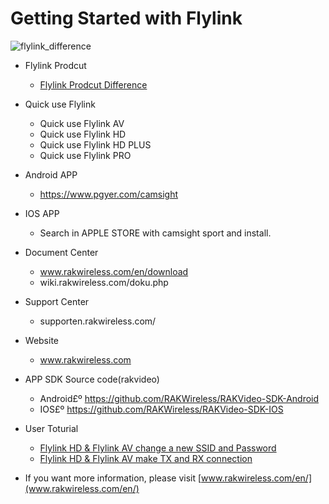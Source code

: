 ﻿# Getting Started with Flylink 


![flylink_difference](https://github.com/RAKWireless/Flylink/blob/master/img/flylink_difference.png)

- Flylink Prodcut
  -   [Flylink Prodcut Difference](http://wiki.rakwireless.com/doku.php?id=video-product:flylink)
- Quick use Flylink
  - Quick use Flylink AV
  - Quick use Flylink HD
  - Quick use Flylink HD PLUS
  - Quick use Flylink PRO

- Android APP     
  - https://www.pgyer.com/camsight 
- IOS APP 
  -  Search in APPLE STORE with camsight sport and install.
- Document Center
  - www.rakwireless.com/en/download 
  - wiki.rakwireless.com/doku.php
- Support Center
  - supporten.rakwireless.com/
- Website
  - www.rakwireless.com
- APP SDK Source code(rakvideo)
  -  Android£º https://github.com/RAKWireless/RAKVideo-SDK-Android
  -  IOS£º     https://github.com/RAKWireless/RAKVideo-SDK-IOS
- User Toturial
  -  [Flylink HD & Flylink AV change a new SSID and Password](https://github.com/RAKWireless/Flylink/wiki/Flylink-HD-&-Flylink-AV-change-a-new-SSID-and-Password)
  -  [Flylink HD & Flylink AV make TX and RX connection](https://github.com/RAKWireless/Flylink/wiki/Flylink-HD-&-Flylink-AV-make-TX-and-RX-connection)


- If you want more information, please visit [www.rakwireless.com/en/](www.rakwireless.com/en/)
